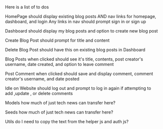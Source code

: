 Here is a list of to dos


HomePage
should display existing blog posts 
AND nav links for homepage, dashboard, and login
Any links in nav should prompt sign in or sign up

Dashboard
should display my blog posts and option to create new blog post

Create Blog Post
should prompt for title and content

Delete Blog Post
should have this on existing blog posts in Dashboard


Blog Posts
when clicked should see it's title, contents, post creator's username, date created, and option to leave comment

Post Comment
when clicked should save and display comment, comment creator's username, and date posted


Idle on Website
should log out and prompt to log in again if attempting to add ,update , or delete comments




Models
how much of just tech news can transfer here?

Seeds
how much of just tech news can transfer here?




Utils
do I need to copy the text from the helper js and auth js?


